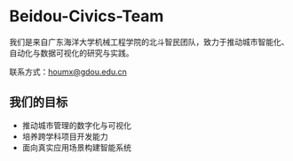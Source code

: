 # Beidou-Civics-Team
我们是来自广东海洋大学机械工程学院的北斗智民团队，致力于推动城市智能化、自动化与数据可视化的研究与实践。


联系方式：houmx@gdou.edu.cn

## 我们的目标

- 推动城市管理的数字化与可视化
- 培养跨学科项目开发能力
- 面向真实应用场景构建智能系统
